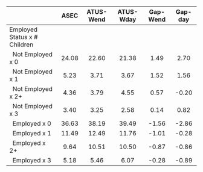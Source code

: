 
|                      |         ASEC |    ATUS-Wend |    ATUS-Wday |     Gap-Wend |      Gap-day |
| -------------------- | :----------: | :----------: | :----------: | :----------: | :----------: |
| Employed Status x # Children |              |              |              |              |              |
| &nbsp;&nbsp;Not Employed x 0 |        24.08 |        22.60 |        21.38 |         1.49 |         2.70 |
| &nbsp;&nbsp;Not Employed x 1 |         5.23 |         3.71 |         3.67 |         1.52 |         1.56 |
| &nbsp;&nbsp;Not Employed x 2+ |         4.36 |         3.79 |         4.55 |         0.57 |        -0.20 |
| &nbsp;&nbsp;Not Employed x 3 |         3.40 |         3.25 |         2.58 |         0.14 |         0.82 |
| &nbsp;&nbsp;Employed x 0 |        36.63 |        38.19 |        39.49 |        -1.56 |        -2.86 |
| &nbsp;&nbsp;Employed x 1 |        11.49 |        12.49 |        11.76 |        -1.01 |        -0.28 |
| &nbsp;&nbsp;Employed x 2+ |         9.64 |        10.51 |        10.50 |        -0.87 |        -0.86 |
| &nbsp;&nbsp;Employed x 3 |         5.18 |         5.46 |         6.07 |        -0.28 |        -0.89 |

